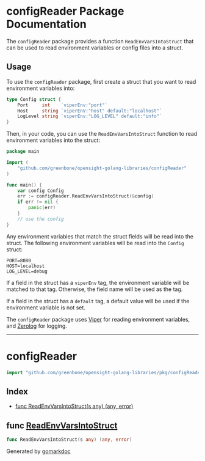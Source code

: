# configReader Package Documentation

The `configReader` package provides a function `ReadEnvVarsIntoStruct` that can be used to read environment variables or config files into a struct.

## Usage

To use the `configReader` package, first create a struct that you want to read environment variables into:

```go
type Config struct {
	Port     int    `viperEnv:"port"`
	Host     string `viperEnV:"host" default:"localhost"`
	LogLevel string `viperEnv:"LOG_LEVEL" default:"info"`
}
```

Then, in your code, you can use the `ReadEnvVarsIntoStruct` function to read environment variables into the struct:

```go
package main

import (
	"github.com/greenbone/opensight-golang-libraries/configReader"
)

func main() {
	var config Config
	err := configReader.ReadEnvVarsIntoStruct(&config)
	if err != nil {
		panic(err)
	}
	// use the config
}
```

Any environment variables that match the struct fields will be read into the struct. The following environment variables will be read into the `Config` struct:

```
PORT=8080
HOST=localhost
LOG_LEVEL=debug
```

If a field in the struct has a `viperEnv` tag, the environment variable will be matched to that tag. Otherwise, the field name will be used as the tag.

If a field in the struct has a `default` tag, a default value will be used if the environment variable is not set.

The `configReader` package uses [Viper](https://github.com/spf13/viper) for reading environment variables, and [Zerolog](https://github.com/rs/zerolog) for logging.

---

<!-- gomarkdoc:embed:start -->

<!-- Code generated by gomarkdoc. DO NOT EDIT -->

# configReader

```go
import "github.com/greenbone/opensight-golang-libraries/pkg/configReader"
```

## Index

- [func ReadEnvVarsIntoStruct\(s any\) \(any, error\)](<#ReadEnvVarsIntoStruct>)


<a name="ReadEnvVarsIntoStruct"></a>
## func [ReadEnvVarsIntoStruct](<https://github.com/greenbone/opensight-golang-libraries/blob/main/pkg/configReader/configReader.go#L15>)

```go
func ReadEnvVarsIntoStruct(s any) (any, error)
```



Generated by [gomarkdoc](<https://github.com/princjef/gomarkdoc>)


<!-- gomarkdoc:embed:end -->